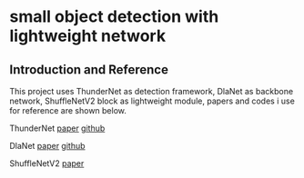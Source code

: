 # small object detection with lightweight network
## Introduction and Reference
This project uses ThunderNet as detection framework, DlaNet as backbone network, ShuffleNetV2 block as lightweight module, papers and codes i use for reference are shown below.

ThunderNet [paper](https://arxiv.org/pdf/1903.11752.pdf)   [github](https://github.com/ouyanghuiyu/Thundernet_Pytorch)

DlaNet [paper](https://arxiv.org/abs/1707.06484)   [github](https://github.com/ucbdrive/dla)

ShuffleNetV2 [paper](https://arxiv.org/abs/1807.11164)

